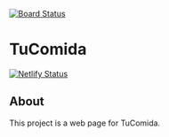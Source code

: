 [![Board Status](https://dev.azure.com/AllGamesnAppsLtd/6f0877c6-f595-4c52-a7f3-e70588e44ba7/367806b7-71cb-46ee-a783-cd032c157055/_apis/work/boardbadge/eed8fb92-f069-45e4-bc04-2f6be9f05a2b)](https://dev.azure.com/AllGamesnAppsLtd/6f0877c6-f595-4c52-a7f3-e70588e44ba7/_boards/board/t/367806b7-71cb-46ee-a783-cd032c157055/Microsoft.RequirementCategory)
# TuComida

[![Netlify Status](https://api.netlify.com/api/v1/badges/c6427ee5-c8bb-4d94-9d19-dde74e73b01c/deploy-status)](https://app.netlify.com/sites/tucomida/deploys)
## About

This project is a web page for TuComida.



